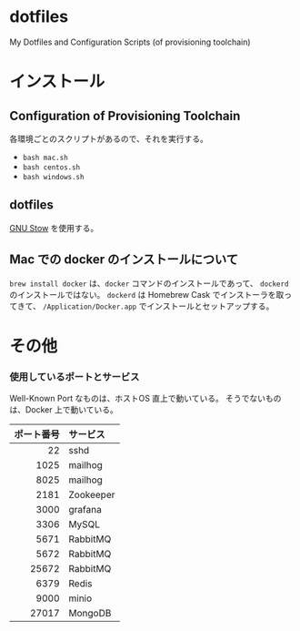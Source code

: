 # dotfiles
My Dotfiles and Configuration Scripts (of provisioning toolchain)

# インストール
## Configuration of Provisioning Toolchain
各環境ごとのスクリプトがあるので、それを実行する。

- `bash mac.sh`
- `bash centos.sh`
- `bash windows.sh`

## dotfiles
[GNU Stow](https://www.gnu.org/software/stow/) を使用する。

## Mac での docker のインストールについて
`brew install docker` は、`docker` コマンドのインストールであって、 `dockerd` のインストールではない。
`dockerd` は Homebrew Cask でインストーラを取ってきて、 `/Application/Docker.app` でインストールとセットアップする。

# その他
### 使用しているポートとサービス
Well-Known Port なものは、ホストOS 直上で動いている。
そうでないものは、Docker 上で動いている。


ポート番号 | サービス
--:   | :--
22    | sshd
1025  | mailhog
8025  | mailhog
2181  | Zookeeper
3000  | grafana
3306  | MySQL
5671  | RabbitMQ
5672  | RabbitMQ
25672 | RabbitMQ
6379  | Redis
9000  | minio
27017 | MongoDB

